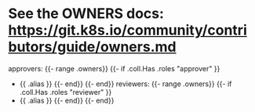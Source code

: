 # See the OWNERS docs: https://git.k8s.io/community/contributors/guide/owners.md
approvers:
{{- range .owners}}
{{- if .coll.Has .roles "approver" }}
- {{ .alias }}
{{- end}}
{{- end}}
reviewers:
{{- range .owners}}
{{- if .coll.Has .roles "reviewer" }}
- {{ .alias }}
{{- end}}
{{- end}}